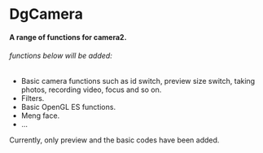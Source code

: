 # DgCamera
#### A range of functions for camera2.  

###### functions below will be added:  
- Basic camera functions such as id switch, preview size switch, taking photos, recording video, focus and so on.
- Filters.
- Basic OpenGL ES functions.
- Meng face.
- ...

Currently, only preview and the basic codes have been added.
